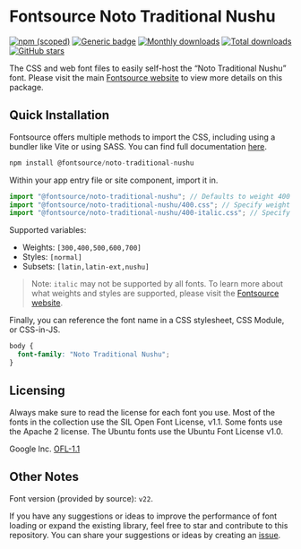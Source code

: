 # Fontsource Noto Traditional Nushu

[![npm (scoped)](https://img.shields.io/npm/v/@fontsource/noto-traditional-nushu?color=brightgreen)](https://www.npmjs.com/package/@fontsource/noto-traditional-nushu) [![Generic badge](https://img.shields.io/badge/fontsource-passing-brightgreen)](https://github.com/fontsource/fontsource) [![Monthly downloads](https://badgen.net/npm/dm/@fontsource/noto-traditional-nushu)](https://github.com/fontsource/fontsource) [![Total downloads](https://badgen.net/npm/dt/@fontsource/noto-traditional-nushu)](https://github.com/fontsource/fontsource) [![GitHub stars](https://img.shields.io/github/stars/fontsource/fontsource.svg?style=social&label=Star)](https://github.com/fontsource/fontsource/stargazers)

The CSS and web font files to easily self-host the “Noto Traditional Nushu” font. Please visit the main [Fontsource website](https://fontsource.org/fonts/noto-traditional-nushu) to view more details on this package.

## Quick Installation

Fontsource offers multiple methods to import the CSS, including using a bundler like Vite or using SASS. You can find full documentation [here](https://fontsource.org/docs/getting-started/introduction).

```javascript
npm install @fontsource/noto-traditional-nushu
```

Within your app entry file or site component, import it in.

```javascript
import "@fontsource/noto-traditional-nushu"; // Defaults to weight 400
import "@fontsource/noto-traditional-nushu/400.css"; // Specify weight
import "@fontsource/noto-traditional-nushu/400-italic.css"; // Specify weight and style
```

Supported variables:
- Weights: `[300,400,500,600,700]`
- Styles: `[normal]`
- Subsets: `[latin,latin-ext,nushu]`

> Note: `italic` may not be supported by all fonts. To learn more about what weights and styles are supported, please visit the [Fontsource website](https://fontsource.org/fonts/noto-traditional-nushu).

Finally, you can reference the font name in a CSS stylesheet, CSS Module, or CSS-in-JS.

```css
body {
  font-family: "Noto Traditional Nushu";
}
```

## Licensing
Always make sure to read the license for each font you use. Most of the fonts in the collection use the SIL Open Font License, v1.1. Some fonts use the Apache 2 license. The Ubuntu fonts use the Ubuntu Font License v1.0.

Google Inc.
[OFL-1.1](http://scripts.sil.org/OFL)

## Other Notes
Font version (provided by source): `v22`.

If you have any suggestions or ideas to improve the performance of font loading or expand the existing library, feel free to star and contribute to this repository. You can share your suggestions or ideas by creating an [issue](https://github.com/fontsource/fontsource/issues).